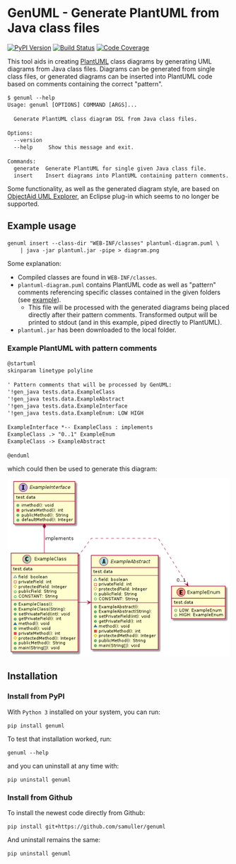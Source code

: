 # GenUML - Generate PlantUML from Java class files

[![PyPI Version](https://badge.fury.io/py/genuml.svg)](https://badge.fury.io/py/genuml)
[![Build Status](https://github.com/samuller/genuml/workflows/test/badge.svg)](https://github.com/samuller/genuml/actions)
[![Code Coverage](https://img.shields.io/endpoint?url=https://gist.githubusercontent.com/samuller/c2a6dcd467afe62785c828a40acc96d8/raw/genuml-badge-coverage.json)](https://github.com/samuller/genuml/actions)

This tool aids in creating [PlantUML](https://plantuml.com/) class diagrams by generating UML diagrams from Java class files. Diagrams can be generated from single class files, or generated diagrams can be inserted into PlantUML code based on comments containing the correct "pattern".

```console
$ genuml --help
Usage: genuml [OPTIONS] COMMAND [ARGS]...

  Generate PlantUML class diagram DSL from Java class files.

Options:
  --version
  --help     Show this message and exit.

Commands:
  generate  Generate PlantUML for single given Java class file.
  insert    Insert diagrams into PlantUML containing pattern comments.
```

Some functionality, as well as the generated diagram style, are based on [ObjectAid UML Explorer](https://marketplace.eclipse.org/content/objectaid-uml-explorer), an Eclipse plug-in which seems to no longer be supported.

## Example usage

```console
genuml insert --class-dir "WEB-INF/classes" plantuml-diagram.puml \
    | java -jar plantuml.jar -pipe > diagram.png
```

Some explanation:

- Compiled classes are found in `WEB-INF/classes`.
- `plantuml-diagram.puml` contains PlantUML code as well as "pattern" comments referencing specific classes contained in the given folders (see [example](tests/data/diagram.puml)).
  - This file will be processed with the generated diagrams being placed directly after their pattern comments. Transformed output will be printed to stdout (and in this example, piped directly to PlantUML).
- `plantuml.jar` has been downloaded to the local folder.

### Example PlantUML with pattern comments

```plantuml
@startuml
skinparam linetype polyline

' Pattern comments that will be processed by GenUML:
'!gen_java tests.data.ExampleClass
'!gen_java tests.data.ExampleAbstract
'!gen_java tests.data.ExampleInterface
'!gen_java tests.data.ExampleEnum: LOW HIGH

ExampleInterface *-- ExampleClass : implements
ExampleClass .> "0..1" ExampleEnum
ExampleClass -> ExampleAbstract

@enduml
```

which could then be used to generate this diagram:

![PlantUML class diagram](https://raw.githubusercontent.com/samuller/genuml/main/tests/data/diagram.png)

## Installation

### Install from PyPI

With `Python 3` installed on your system, you can run:

```console
pip install genuml
```

To test that installation worked, run:

```console
genuml --help
```

and you can uninstall at any time with:

```console
pip uninstall genuml
```

### Install from Github

To install the newest code directly from Github:

```console
pip install git+https://github.com/samuller/genuml
```

And uninstall remains the same:

```console
pip uninstall genuml
```
